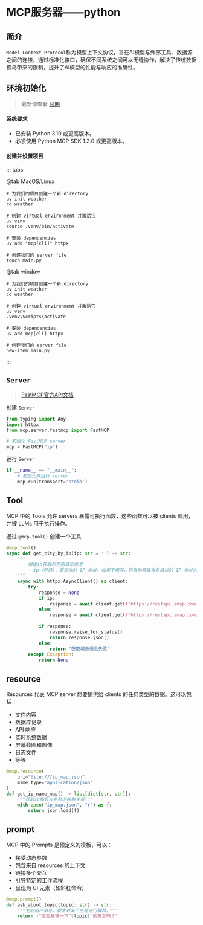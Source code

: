 # MCP服务器——python

## 简介

`Model Context Protocol`称为模型上下文协议，旨在AI模型与外部工具、数据源之间的连接，通过标准化接口，确保不同系统之间可以无缝协作，解决了传统数据孤岛带来的限制，提升了AI模型的性能与响应的准确性。

## 环境初始化

> 最新请查看 [官网](https://mcp-docs.cn/quickstart/server#%E7%B3%BB%E7%BB%9F%E8%A6%81%E6%B1%82)

#### 系统要求

- 已安装 Python 3.10 或更高版本。
- 必须使用 Python MCP SDK 1.2.0 或更高版本。

#### 创建并设置项目

::: tabs

@tab MacOS/Linux

```shell
# 为我们的项目创建一个新 directory
uv init weather
cd weather

# 创建 virtual environment 并激活它
uv venv
source .venv/bin/activate

# 安装 dependencies
uv add "mcp[cli]" httpx

# 创建我们的 server file
touch main.py
```



@tab window

```shell
# 为我们的项目创建一个新 directory
uv init weather
cd weather

# 创建 virtual environment 并激活它
uv venv
.venv\Scripts\activate

# 安装 dependencies
uv add mcp[cli] httpx

# 创建我们的 server file
new-item main.py
```

:::

##  `Server`

> [FastMCP官方API文档](https://gofastmcp.com/getting-started/welcome)

创建 `Server`

```python
from typing import Any
import httpx
from mcp.server.fastmcp import FastMCP

# 初始化 FastMCP server
mcp = FastMCP("ip")
```

运行 `Server`

```python
if __name__ == "__main__":
    # 初始化并运行 server
    mcp.run(transport='stdio')
```

## Tool

MCP 中的 Tools 允许 servers 暴露可执行函数，这些函数可以被 clients 调用，并被 LLMs 用于执行操作。

通过 `@mcp.tool()` 创建一个工具

```python
@mcp.tool()
async def get_city_by_ip(ip: str = '') -> str:
    """
        根据ip获取所在的城市信息
        - ip（可选）：要查询的 IP 地址。如果不填写，则自动获取当前请求的 IP 地址对应的城市信息。
    """
    async with httpx.AsyncClient() as client:
        try:
            response = None
            if ip:
                response = await client.get(f"https://restapi.amap.com/v3/ip?Key=xxx&ip={ip}")
            else:
                response = await client.get(f"https://restapi.amap.com/v3/ip?Key=xxx")
            
            if response:
                response.raise_for_status()
                return response.json()
            else:
                return "获取城市信息失败"
        except Exception:
            return None
```

## resource

Resources 代表 MCP server 想要提供给 clients 的任何类型的数据。这可以包括：

- 文件内容
- 数据库记录
- API 响应
- 实时系统数据
- 屏幕截图和图像
- 日志文件
- 等等

```python
@mcp.resource(
    uri="file:///ip_map.json",
    mime_type="application/json"
)
def get_ip_name_map() -> list[dict[str, str]]:
    """获取ip和好友名称的映射关系"""
    with open("ip_map.json", "r") as f:
        return json.load(f)
```

## prompt

MCP 中的 Prompts 是预定义的模板，可以：

- 接受动态参数
- 包含来自 resources 的上下文
- 链接多个交互
- 引导特定的工作流程
- 呈现为 UI 元素（如斜杠命令）

```python
@mcp.prompt()
def ask_about_topic(topic: str) -> str:
    """生成用户消息，要求对某个主题进行解释。"""
    return f"你能解释一下“{topic}”的概念吗？"
```




